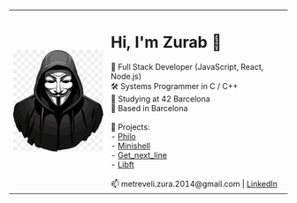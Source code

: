 <table>
  <tr>
    <td>
      <img src="png_format.png" width="200" alt="Zura Metreveli"/>
    </td>
    <td>
      <h1>Hi, I'm Zurab 👋</h1>
      🎯 Full Stack Developer (JavaScript, React, Node.js)<br>
      🛠️ Systems Programmer in C / C++<br>
      🏫 Studying at 42 Barcelona<br>
      📍 Based in Barcelona<br><br>
      🚀 Projects:<br>
      - <a href="https://github.com/zmetreveli/philo">Philo</a><br>
      - <a href="https://github.com/zmetreveli/minishell">Minishell</a><br>
      - <a href="https://github.com/zmetreveli/get_next_line">Get_next_line</a><br>
      - <a href="https://github.com/zmetreveli/libft">Libft</a><br><br>
      📫 metreveli.zura.2014@gmail.com | <a href="https://www.linkedin.com/in/zurab-metreveli">LinkedIn</a>
    </td>
  </tr>
</table>

<!--
**zmetreveli/zmetreveli** is a ✨ _special_ ✨ repository because its `README.md` (this file) appears on your GitHub profile.

Here are some ideas to get you started:

- 🔭 I’m currently working on ...
- 🌱 I’m currently learning ...
- 👯 I’m looking to collaborate on ...
- 🤔 I’m looking for help with ...
- 💬 Ask me about ...
- 📫 How to reach me: ...
- 😄 Pronouns: ...
- ⚡ Fun fact: ...
-->
